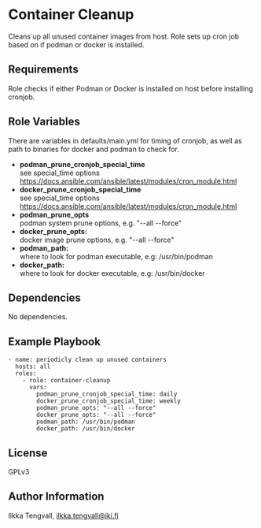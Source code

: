 Container Cleanup
=================

Cleans up all unused container images from host. Role sets up cron job based on if podman or docker is installed.

Requirements
------------

Role checks if either Podman or Docker is installed on host before installing cronjob.

Role Variables
--------------

There are variables in defaults/main.yml for timing of cronjob,
as well as path to binaries for docker and podman to check for.


* **podman_prune_cronjob_special_time**  
  see special_time options https://docs.ansible.com/ansible/latest/modules/cron_module.html
* **docker_prune_cronjob_special_time**  
  see special_time options https://docs.ansible.com/ansible/latest/modules/cron_module.html
* **podman_prune_opts**  
  podman system prune options, e.g. "--all --force"
* **docker_prune_opts:**  
  docker image prune options, e.g. "--all --force"
* **podman_path:**  
  where to look for podman executable, e.g: /usr/bin/podman
* **docker_path:**  
  where to look for docker executable, e.g: /usr/bin/docker


Dependencies
------------

No dependencies.

Example Playbook
----------------

```
- name: periodicly clean up unused containers
  hosts: all
  roles:
    - role: container-cleanup
      vars:
        podman_prune_cronjob_special_time: daily
        docker_prune_cronjob_special_time: weekly
        podman_prune_opts: "--all --force"
        docker_prune_opts: "--all --force"
        podman_path: /usr/bin/podman
        docker_path: /usr/bin/docker
```

License
-------

GPLv3

Author Information
------------------

Ilkka Tengvall, ilkka.tengvall@iki.fi
